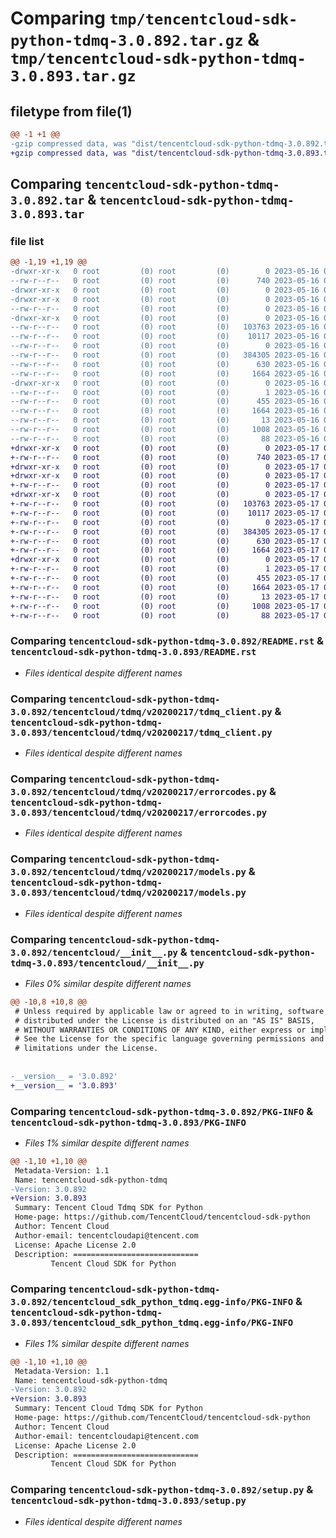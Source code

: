 # Comparing `tmp/tencentcloud-sdk-python-tdmq-3.0.892.tar.gz` & `tmp/tencentcloud-sdk-python-tdmq-3.0.893.tar.gz`

## filetype from file(1)

```diff
@@ -1 +1 @@
-gzip compressed data, was "dist/tencentcloud-sdk-python-tdmq-3.0.892.tar", last modified: Tue May 16 00:47:15 2023, max compression
+gzip compressed data, was "dist/tencentcloud-sdk-python-tdmq-3.0.893.tar", last modified: Wed May 17 03:41:52 2023, max compression
```

## Comparing `tencentcloud-sdk-python-tdmq-3.0.892.tar` & `tencentcloud-sdk-python-tdmq-3.0.893.tar`

### file list

```diff
@@ -1,19 +1,19 @@
-drwxr-xr-x   0 root         (0) root         (0)        0 2023-05-16 00:47:15.000000 tencentcloud-sdk-python-tdmq-3.0.892/
--rw-r--r--   0 root         (0) root         (0)      740 2023-05-16 00:47:15.000000 tencentcloud-sdk-python-tdmq-3.0.892/README.rst
-drwxr-xr-x   0 root         (0) root         (0)        0 2023-05-16 00:47:15.000000 tencentcloud-sdk-python-tdmq-3.0.892/tencentcloud/
-drwxr-xr-x   0 root         (0) root         (0)        0 2023-05-16 00:47:15.000000 tencentcloud-sdk-python-tdmq-3.0.892/tencentcloud/tdmq/
--rw-r--r--   0 root         (0) root         (0)        0 2023-05-16 00:47:15.000000 tencentcloud-sdk-python-tdmq-3.0.892/tencentcloud/tdmq/__init__.py
-drwxr-xr-x   0 root         (0) root         (0)        0 2023-05-16 00:47:15.000000 tencentcloud-sdk-python-tdmq-3.0.892/tencentcloud/tdmq/v20200217/
--rw-r--r--   0 root         (0) root         (0)   103763 2023-05-16 00:47:15.000000 tencentcloud-sdk-python-tdmq-3.0.892/tencentcloud/tdmq/v20200217/tdmq_client.py
--rw-r--r--   0 root         (0) root         (0)    10117 2023-05-16 00:47:15.000000 tencentcloud-sdk-python-tdmq-3.0.892/tencentcloud/tdmq/v20200217/errorcodes.py
--rw-r--r--   0 root         (0) root         (0)        0 2023-05-16 00:47:15.000000 tencentcloud-sdk-python-tdmq-3.0.892/tencentcloud/tdmq/v20200217/__init__.py
--rw-r--r--   0 root         (0) root         (0)   384305 2023-05-16 00:47:15.000000 tencentcloud-sdk-python-tdmq-3.0.892/tencentcloud/tdmq/v20200217/models.py
--rw-r--r--   0 root         (0) root         (0)      630 2023-05-16 00:47:15.000000 tencentcloud-sdk-python-tdmq-3.0.892/tencentcloud/__init__.py
--rw-r--r--   0 root         (0) root         (0)     1664 2023-05-16 00:47:15.000000 tencentcloud-sdk-python-tdmq-3.0.892/PKG-INFO
-drwxr-xr-x   0 root         (0) root         (0)        0 2023-05-16 00:47:15.000000 tencentcloud-sdk-python-tdmq-3.0.892/tencentcloud_sdk_python_tdmq.egg-info/
--rw-r--r--   0 root         (0) root         (0)        1 2023-05-16 00:47:15.000000 tencentcloud-sdk-python-tdmq-3.0.892/tencentcloud_sdk_python_tdmq.egg-info/dependency_links.txt
--rw-r--r--   0 root         (0) root         (0)      455 2023-05-16 00:47:15.000000 tencentcloud-sdk-python-tdmq-3.0.892/tencentcloud_sdk_python_tdmq.egg-info/SOURCES.txt
--rw-r--r--   0 root         (0) root         (0)     1664 2023-05-16 00:47:15.000000 tencentcloud-sdk-python-tdmq-3.0.892/tencentcloud_sdk_python_tdmq.egg-info/PKG-INFO
--rw-r--r--   0 root         (0) root         (0)       13 2023-05-16 00:47:15.000000 tencentcloud-sdk-python-tdmq-3.0.892/tencentcloud_sdk_python_tdmq.egg-info/top_level.txt
--rw-r--r--   0 root         (0) root         (0)     1008 2023-05-16 00:47:15.000000 tencentcloud-sdk-python-tdmq-3.0.892/setup.py
--rw-r--r--   0 root         (0) root         (0)       88 2023-05-16 00:47:15.000000 tencentcloud-sdk-python-tdmq-3.0.892/setup.cfg
+drwxr-xr-x   0 root         (0) root         (0)        0 2023-05-17 03:41:52.000000 tencentcloud-sdk-python-tdmq-3.0.893/
+-rw-r--r--   0 root         (0) root         (0)      740 2023-05-17 03:41:52.000000 tencentcloud-sdk-python-tdmq-3.0.893/README.rst
+drwxr-xr-x   0 root         (0) root         (0)        0 2023-05-17 03:41:52.000000 tencentcloud-sdk-python-tdmq-3.0.893/tencentcloud/
+drwxr-xr-x   0 root         (0) root         (0)        0 2023-05-17 03:41:52.000000 tencentcloud-sdk-python-tdmq-3.0.893/tencentcloud/tdmq/
+-rw-r--r--   0 root         (0) root         (0)        0 2023-05-17 03:41:52.000000 tencentcloud-sdk-python-tdmq-3.0.893/tencentcloud/tdmq/__init__.py
+drwxr-xr-x   0 root         (0) root         (0)        0 2023-05-17 03:41:52.000000 tencentcloud-sdk-python-tdmq-3.0.893/tencentcloud/tdmq/v20200217/
+-rw-r--r--   0 root         (0) root         (0)   103763 2023-05-17 03:41:52.000000 tencentcloud-sdk-python-tdmq-3.0.893/tencentcloud/tdmq/v20200217/tdmq_client.py
+-rw-r--r--   0 root         (0) root         (0)    10117 2023-05-17 03:41:52.000000 tencentcloud-sdk-python-tdmq-3.0.893/tencentcloud/tdmq/v20200217/errorcodes.py
+-rw-r--r--   0 root         (0) root         (0)        0 2023-05-17 03:41:52.000000 tencentcloud-sdk-python-tdmq-3.0.893/tencentcloud/tdmq/v20200217/__init__.py
+-rw-r--r--   0 root         (0) root         (0)   384305 2023-05-17 03:41:52.000000 tencentcloud-sdk-python-tdmq-3.0.893/tencentcloud/tdmq/v20200217/models.py
+-rw-r--r--   0 root         (0) root         (0)      630 2023-05-17 03:41:52.000000 tencentcloud-sdk-python-tdmq-3.0.893/tencentcloud/__init__.py
+-rw-r--r--   0 root         (0) root         (0)     1664 2023-05-17 03:41:52.000000 tencentcloud-sdk-python-tdmq-3.0.893/PKG-INFO
+drwxr-xr-x   0 root         (0) root         (0)        0 2023-05-17 03:41:52.000000 tencentcloud-sdk-python-tdmq-3.0.893/tencentcloud_sdk_python_tdmq.egg-info/
+-rw-r--r--   0 root         (0) root         (0)        1 2023-05-17 03:41:52.000000 tencentcloud-sdk-python-tdmq-3.0.893/tencentcloud_sdk_python_tdmq.egg-info/dependency_links.txt
+-rw-r--r--   0 root         (0) root         (0)      455 2023-05-17 03:41:52.000000 tencentcloud-sdk-python-tdmq-3.0.893/tencentcloud_sdk_python_tdmq.egg-info/SOURCES.txt
+-rw-r--r--   0 root         (0) root         (0)     1664 2023-05-17 03:41:52.000000 tencentcloud-sdk-python-tdmq-3.0.893/tencentcloud_sdk_python_tdmq.egg-info/PKG-INFO
+-rw-r--r--   0 root         (0) root         (0)       13 2023-05-17 03:41:52.000000 tencentcloud-sdk-python-tdmq-3.0.893/tencentcloud_sdk_python_tdmq.egg-info/top_level.txt
+-rw-r--r--   0 root         (0) root         (0)     1008 2023-05-17 03:41:52.000000 tencentcloud-sdk-python-tdmq-3.0.893/setup.py
+-rw-r--r--   0 root         (0) root         (0)       88 2023-05-17 03:41:52.000000 tencentcloud-sdk-python-tdmq-3.0.893/setup.cfg
```

### Comparing `tencentcloud-sdk-python-tdmq-3.0.892/README.rst` & `tencentcloud-sdk-python-tdmq-3.0.893/README.rst`

 * *Files identical despite different names*

### Comparing `tencentcloud-sdk-python-tdmq-3.0.892/tencentcloud/tdmq/v20200217/tdmq_client.py` & `tencentcloud-sdk-python-tdmq-3.0.893/tencentcloud/tdmq/v20200217/tdmq_client.py`

 * *Files identical despite different names*

### Comparing `tencentcloud-sdk-python-tdmq-3.0.892/tencentcloud/tdmq/v20200217/errorcodes.py` & `tencentcloud-sdk-python-tdmq-3.0.893/tencentcloud/tdmq/v20200217/errorcodes.py`

 * *Files identical despite different names*

### Comparing `tencentcloud-sdk-python-tdmq-3.0.892/tencentcloud/tdmq/v20200217/models.py` & `tencentcloud-sdk-python-tdmq-3.0.893/tencentcloud/tdmq/v20200217/models.py`

 * *Files identical despite different names*

### Comparing `tencentcloud-sdk-python-tdmq-3.0.892/tencentcloud/__init__.py` & `tencentcloud-sdk-python-tdmq-3.0.893/tencentcloud/__init__.py`

 * *Files 0% similar despite different names*

```diff
@@ -10,8 +10,8 @@
 # Unless required by applicable law or agreed to in writing, software
 # distributed under the License is distributed on an "AS IS" BASIS,
 # WITHOUT WARRANTIES OR CONDITIONS OF ANY KIND, either express or implied.
 # See the License for the specific language governing permissions and
 # limitations under the License.
 
 
-__version__ = '3.0.892'
+__version__ = '3.0.893'
```

### Comparing `tencentcloud-sdk-python-tdmq-3.0.892/PKG-INFO` & `tencentcloud-sdk-python-tdmq-3.0.893/PKG-INFO`

 * *Files 1% similar despite different names*

```diff
@@ -1,10 +1,10 @@
 Metadata-Version: 1.1
 Name: tencentcloud-sdk-python-tdmq
-Version: 3.0.892
+Version: 3.0.893
 Summary: Tencent Cloud Tdmq SDK for Python
 Home-page: https://github.com/TencentCloud/tencentcloud-sdk-python
 Author: Tencent Cloud
 Author-email: tencentcloudapi@tencent.com
 License: Apache License 2.0
 Description: ============================
         Tencent Cloud SDK for Python
```

### Comparing `tencentcloud-sdk-python-tdmq-3.0.892/tencentcloud_sdk_python_tdmq.egg-info/PKG-INFO` & `tencentcloud-sdk-python-tdmq-3.0.893/tencentcloud_sdk_python_tdmq.egg-info/PKG-INFO`

 * *Files 1% similar despite different names*

```diff
@@ -1,10 +1,10 @@
 Metadata-Version: 1.1
 Name: tencentcloud-sdk-python-tdmq
-Version: 3.0.892
+Version: 3.0.893
 Summary: Tencent Cloud Tdmq SDK for Python
 Home-page: https://github.com/TencentCloud/tencentcloud-sdk-python
 Author: Tencent Cloud
 Author-email: tencentcloudapi@tencent.com
 License: Apache License 2.0
 Description: ============================
         Tencent Cloud SDK for Python
```

### Comparing `tencentcloud-sdk-python-tdmq-3.0.892/setup.py` & `tencentcloud-sdk-python-tdmq-3.0.893/setup.py`

 * *Files identical despite different names*

